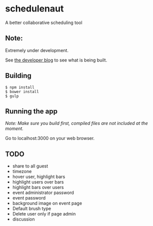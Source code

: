 # schedulenaut
A better collaborative scheduling tool

## Note:
Extremely under development.

See [the developer blog](http://blog.schedulenaut.com) to see what is being built.

## Building
    $ npm install
    $ bower install
    $ gulp

## Running the app
*Note: Make sure you build first, compiled files are not included at the moment.*

Go to localhost:3000 on your web browser.

## TODO
* share to all guest
* timezone
* hover user, highlight bars
* highlight users over bars
* highlight bars over users
* event administrator password
* event password
* background image on event page
* Default brush type
* Delete user only if page admin
* discussion


